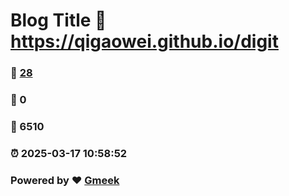 # Blog Title :link: https://qigaowei.github.io/digit 
### :page_facing_up: [28](https://qigaowei.github.io/digit/tag.html) 
### :speech_balloon: 0 
### :hibiscus: 6510 
### :alarm_clock: 2025-03-17 10:58:52 
### Powered by :heart: [Gmeek](https://github.com/Meekdai/Gmeek)
